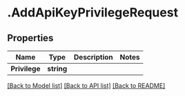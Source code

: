 # .AddApiKeyPrivilegeRequest
## Properties

Name | Type | Description | Notes
------------ | ------------- | ------------- | -------------
**Privilege** | **string** |  | 

[[Back to Model list]](../README.md#documentation-for-models) [[Back to API list]](../README.md#documentation-for-api-endpoints) [[Back to README]](../README.md)

